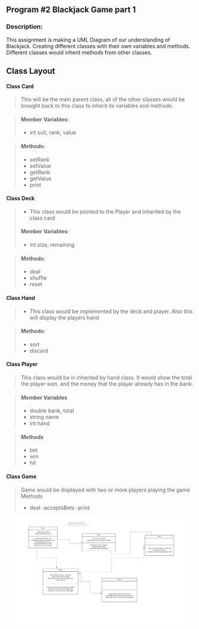 ## Program #2 Blackjack Game part 1
### Description:

This assignment is making a UML Diagram of our understanding of Blackjack. Creating different classes with their own variables and methods. Different classes would inherit methods from other classes.

## Class Layout

#### Class Card
> This will be the main parent class, all of the other classes would be brought back to this class to inherit its variables and methods. 

> #### Member Variables:
> - int suit, rank, value
 
> #### Methods:
> - setRank
> - setValue
> - getRank
> - getValue
> - print

#### Class Deck
>- This class would be pointed to the Player and inherited by the class card
> #### Member Variables:
> - int size, remaining

> #### Methods:
> - deal
>- shuffle
>- reset

#### Class Hand
>- This class would be implemented by the deck and player. Also this will display the players hand

> #### Methods: 
>- sort
>- discard

#### Class Player
> This class would be in inherited by hand class. It would show the total the player won, and the money that the player already has in the bank. 

> #### Member Variables
>- double bank, total
>- string name
>- int hand

> #### Methods
>- bet
>- win
>- hit

#### Class Game
>Game would be displayed with two or more players playing the game
>Methods
>- deal
> -acceptsBets
> -print


![UML flowchart](https://github.com/MarquiseJBlue/2143-OOP-Blue/blob/master/Assignments/p02/UML%20class%20(1).png)
